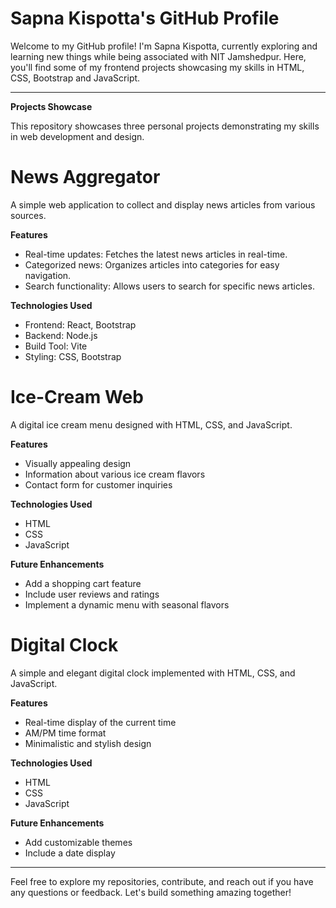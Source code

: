 


# Sapna Kispotta's GitHub Profile

Welcome to my GitHub profile! I'm Sapna Kispotta, currently exploring and learning new things while being associated with NIT Jamshedpur. Here, you'll find some of my frontend projects showcasing my skills in HTML, CSS, Bootstrap and JavaScript.

---
**Projects Showcase** 

This repository showcases three personal projects demonstrating my skills in web development and design.

# News Aggregator

A simple web application to collect and display news articles from various sources.

**Features**

- Real-time updates: Fetches the latest news articles in real-time.
- Categorized news: Organizes articles into categories for easy navigation.
- Search functionality: Allows users to search for specific news articles.

**Technologies Used**

- Frontend: React, Bootstrap
- Backend: Node.js
- Build Tool: Vite
- Styling: CSS, Bootstrap

# Ice-Cream Web

A digital ice cream menu designed with HTML, CSS, and JavaScript.

**Features**

- Visually appealing design
- Information about various ice cream flavors
- Contact form for customer inquiries

**Technologies Used**

- HTML
- CSS
- JavaScript

__Future Enhancements__

- Add a shopping cart feature
- Include user reviews and ratings
- Implement a dynamic menu with seasonal flavors

# Digital Clock

A simple and elegant digital clock implemented with HTML, CSS, and JavaScript.

__Features__

- Real-time display of the current time
- AM/PM time format
- Minimalistic and stylish design

__Technologies Used__

- HTML
- CSS
- JavaScript

__Future Enhancements__

- Add customizable themes
- Include a date display

---

Feel free to explore my repositories, contribute, and reach out if you have any questions or feedback. Let's build something amazing together!




